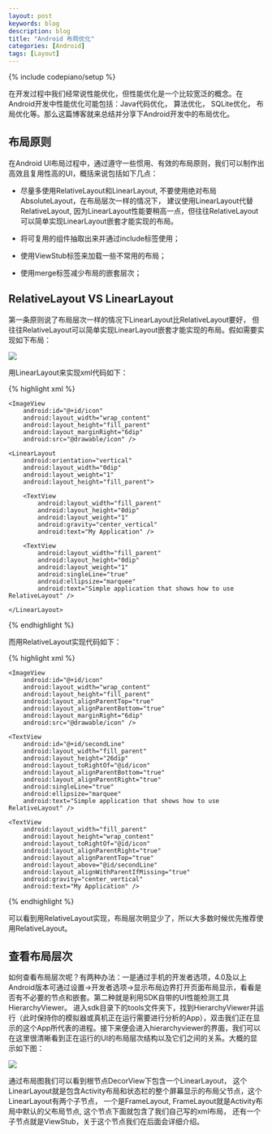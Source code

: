 ```yaml
---
layout: post
keywords: blog
description: blog
title: "Android 布局优化"
categories: [Android]
tags: [Layout]
---
```

{% include codepiano/setup %}

在开发过程中我们经常说性能优化，但性能优化是一个比较宽泛的概念。在Android开发中性能优化可能包括：Java代码优化， 算法优化， SQLite优化， 布局优化等。那么这篇博客就来总结并分享下Android开发中的布局优化。

## 布局原则

在Android UI布局过程中，通过遵守一些惯用、有效的布局原则，我们可以制作出高效且复用性高的UI，概括来说包括如下几点：

* 尽量多使用RelativeLayout和LinearLayout, 不要使用绝对布局AbsoluteLayout，在布局层次一样的情况下， 建议使用LinearLayout代替RelativeLayout, 因为LinearLayout性能要稍高一点，但往往RelativeLayout可以简单实现LinearLayout嵌套才能实现的布局。

* 将可复用的组件抽取出来并通过include标签使用；

* 使用ViewStub标签来加载一些不常用的布局；

* 使用merge标签减少布局的嵌套层次；

## RelativeLayout VS LinearLayout

第一条原则说了布局层次一样的情况下LinearLayout比RelativeLayout要好， 但往往RelativeLayout可以简单实现LinearLayout嵌套才能实现的布局。假如需要实现如下布局：

<img src="http://progx.org/users/Gfx/android/relativelayout_wire_1.png">

用LinearLayout来实现xml代码如下：

{% highlight xml %}
<LinearLayout xmlns:android="http://schemas.android.com/apk/res/android"
    android:layout_width="fill_parent"
    android:layout_height="?android:attr/listPreferredItemHeight"
    android:padding="6dip">
    
    <ImageView
        android:id="@+id/icon"
        android:layout_width="wrap_content"
        android:layout_height="fill_parent"
        android:layout_marginRight="6dip"
        android:src="@drawable/icon" />

    <LinearLayout
        android:orientation="vertical"
        android:layout_width="0dip"
        android:layout_weight="1"
        android:layout_height="fill_parent">

        <TextView
            android:layout_width="fill_parent"
            android:layout_height="0dip"
            android:layout_weight="1"
            android:gravity="center_vertical"
            android:text="My Application" />
            
        <TextView  
            android:layout_width="fill_parent"
            android:layout_height="0dip"
            android:layout_weight="1" 
            android:singleLine="true"
            android:ellipsize="marquee"
            android:text="Simple application that shows how to use RelativeLayout" />
            
    </LinearLayout>

</LinearLayout>
{% endhighlight %}

而用RelativeLayout实现代码如下：

{% highlight xml %}
<RelativeLayout xmlns:android="http://schemas.android.com/apk/res/android"
    android:layout_width="fill_parent"
    android:layout_height="?android:attr/listPreferredItemHeight"
    android:padding="6dip">
    
    <ImageView
        android:id="@+id/icon"
        android:layout_width="wrap_content"
        android:layout_height="fill_parent"
        android:layout_alignParentTop="true"
        android:layout_alignParentBottom="true"
        android:layout_marginRight="6dip"
        android:src="@drawable/icon" />

    <TextView  
        android:id="@+id/secondLine"
        android:layout_width="fill_parent"
        android:layout_height="26dip" 
        android:layout_toRightOf="@id/icon"
        android:layout_alignParentBottom="true"
        android:layout_alignParentRight="true"
        android:singleLine="true"
        android:ellipsize="marquee"
        android:text="Simple application that shows how to use RelativeLayout" />

    <TextView
        android:layout_width="fill_parent"
        android:layout_height="wrap_content"
        android:layout_toRightOf="@id/icon"
        android:layout_alignParentRight="true"
        android:layout_alignParentTop="true"
        android:layout_above="@id/secondLine"
        android:layout_alignWithParentIfMissing="true"
        android:gravity="center_vertical"
        android:text="My Application" />

</RelativeLayout>
{% endhighlight %}

可以看到用RelativeLayout实现，布局层次明显少了，所以大多数时候优先推荐使用RelativeLayout。

## 查看布局层次

如何查看布局层次呢？有两种办法：一是通过手机的开发者选项，4.0及以上Android版本可通过设置->开发者选项->显示布局边界打开页面布局显示，看看是否有不必要的节点和嵌套。第二种就是利用SDK自带的UI性能检测工具HierarchyViewer。
进入sdk目录下的tools文件夹下，找到HierarchyViewer并运行（此时保持你的模拟器或真机正在运行需要进行分析的App），双击我们正在显示的这个App所代表的进程。接下来便会进入hierarchyviewer的界面，我们可以在这里很清晰看到正在运行的UI的布局层次结构以及它们之间的关系。大概的显示如下图：

<img src="http://ryantang.me/images/2014/01/android_optimise_layout/4.png" />

通过布局图我们可以看到根节点DecorView下包含一个LinearLayout， 这个LinearLayout就是包含Activity布局和状态栏的整个屏幕显示的布局父节点，这个LinearLayout有两个子节点， 一个是FrameLayout, FrameLayout就是Activity布局中默认的父布局节点, 这个节点下面就包含了我们自己写的xml布局， 还有一个子节点就是ViewStub，关于这个节点我们在后面会详细介绍。
